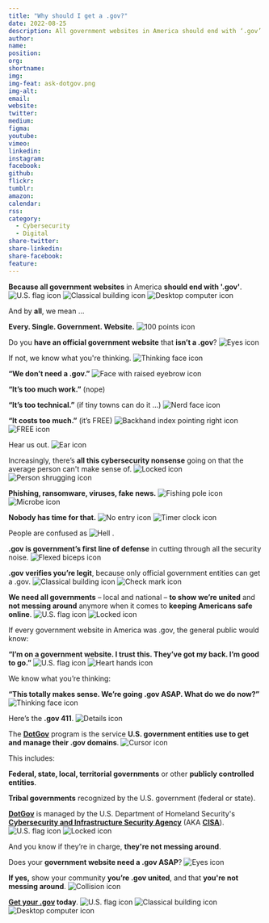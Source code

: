 ```yaml
---
title: "Why should I get a .gov?"
date: 2022-08-25
description: All government websites in America should end with ‘.gov’.
author: 
name: 
position:   
org: 
shortname: 
img: 
img-feat: ask-dotgov.png
img-alt: 
email: 
website: 
twitter: 
medium: 
figma: 
youtube: 
vimeo: 
linkedin: 
instagram: 
facebook: 
github: 
flickr: 
tumblr: 
amazon: 
calendar: 
rss: 
category:
  - Cybersecurity
  - Digital
share-twitter: 
share-linkedin: 
share-facebook: 
feature: 
---
```


**Because all government websites** in America **should end with '.gov'**. ![U.S. flag icon](/assets/img/icons/flag-us.png "U.S. flag icon") ![Classical building icon](/assets/img/icons/classical-building.png "Classical building icon") ![Desktop computer icon](/assets/img/icons/desktop-computer.png "Desktop computer icon")

And by **all**, we mean … 

**Every. Single. Government. Website.** ![100 points icon](/assets/img/icons/100.png "100 points icon")

Do you **have an official government website** that **isn’t a .gov**? ![Eyes icon](/assets/img/icons/eyes.png "Eyes icon")

If not, we know what you're thinking. ![Thinking face icon](/assets/img/icons/thinking-face.png "Thinking face icon")

**“We don’t need a .gov.”** ![Face with raised eyebrow icon](/assets/img/icons/face-with-raised-eyebrow.png "Face with raised eyebrow icon")

**“It’s too much work.”** (nope)

**“It’s too technical.”** (if tiny towns can do it ...) ![Nerd face icon](/assets/img/icons/nerd-face.png "Nerd face icon")

**“It costs too much.”** (it’s FREE) ![Backhand index pointing right icon](/assets/img/icons/backhand-index-pointing-right.png "Backhand index pointing right icon") ![FREE icon](/assets/img/icons/free.png "FREE icon")

Hear us out. ![Ear icon](/assets/img/icons/ear.png "Ear icon")

Increasingly, there’s **all this cybersecurity nonsense** going on that the average person can't make sense of. ![Locked icon](/assets/img/icons/locked.png "Locked icon") ![Person shrugging icon](/assets/img/icons/person-shrugging.png "Person shrugging icon")

**Phishing, ransomware, viruses, fake news.** ![Fishing pole icon](/assets/img/icons/fishing-pole.png "Fishing pole icon") ![Microbe icon](/assets/img/icons/microbe.png "Microbe icon")

**Nobody has time for that.** ![No entry icon](/assets/img/icons/no-entry.png "No entry icon") ![Timer clock icon](/assets/img/icons/timer-clock.png "Timer clock icon")

People are confused as ![Hell](/assets/img/icons/angry-face-with-horns.png "Angry face with horns icon") .

**.gov is government’s first line of defense** in cutting through all the security noise. ![Flexed biceps icon](/assets/img/icons/flexed-biceps.png "Flexed biceps icon")

**.gov verifies you’re legit**, because only official government entities can get a .gov. ![Classical building icon](/assets/img/icons/classical-building.png "Classical building icon") ![Check mark icon](/assets/img/icons/check-mark.png "Check mark icon")

**We need all governments** – local and national – **to show we’re united** and **not messing around** anymore when it comes to **keeping Americans safe online**. ![U.S. flag icon](/assets/img/icons/flag-us.png "U.S. flag icon") ![Locked icon](/assets/img/icons/locked.png "Locked icon")

If every government website in America was .gov, the general public would know:

**“I’m on a government website. I trust this. They’ve got my back. I’m good to go.”** ![U.S. flag icon](/assets/img/icons/flag-us.png "U.S. flag icon") ![Heart hands icon](/assets/img/icons/heart-hands.png "Heart hands icon")

We know what you’re thinking:

**“This totally makes sense. We’re going .gov ASAP. What do we do now?”** ![Thinking face icon](/assets/img/icons/thinking-face.png "Thinking face icon")

Here’s the **.gov 411**. ![Details icon](/assets/img/icons/details.png "Details icon")

The **[DotGov](https://home.dotgov.gov/)** program is the service **U.S. government entities use to get and manage their .gov domains**. ![Cursor icon](/assets/img/icons/cursor.png "Cursor icon")

This includes:

**Federal, state, local, territorial governments** or other **publicly controlled entities**.

**Tribal governments** recognized by the U.S. government (federal or state).

**[DotGov](https://home.dotgov.gov/)** is managed by the U.S. Department of Homeland Security's **[Cybersecurity and Infrastructure Security Agency](https://www.cisa.gov/)** (AKA **[CISA](https://www.cisa.gov/)**). ![U.S. flag icon](/assets/img/icons/flag-us.png "U.S. flag icon") ![Locked icon](/assets/img/icons/locked.png "Locked icon")

And you know if they’re in charge, **they're not messing around**.

Does your **government website need a .gov ASAP**? ![Eyes icon](/assets/img/icons/eyes.png "Eyes icon")

**If yes,** show your community **you’re .gov united**, and that **you're not messing around**. ![Collision icon](/assets/img/icons/collision.png "Collision icon")

**[Get your .gov](https://home.dotgov.gov/) today**. ![U.S. flag icon](/assets/img/icons/flag-us.png "U.S. flag icon") ![Classical building icon](/assets/img/icons/classical-building.png "Classical building icon") ![Desktop computer icon](/assets/img/icons/desktop-computer.png "Desktop computer icon")